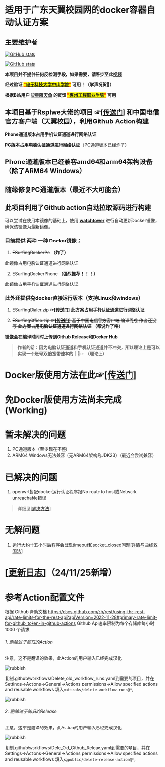 # 适用于广东天翼校园网的docker容器自动认证方案

## 主要维护者

[![GitHub stats](https://github-readme-stats.vercel.app/api?username=liu2-3zhi&count_private=true&show_icons=true)](https://github.com/liu2-3zhi)

[![GitHub stats](https://github-readme-stats.vercel.app/api?username=BadGhost520&count_private=true&show_icons=true)](https://github.com/BadGhost520)

**本项目并不提供任何反检测手段，如果需要，请移步至此[视频](https://b23.tv/XFgF5hd)**

**经过验证 <mark><font color="red"><ins>"[电子科技大学中山学院](https://www.zsc.edu.cn/)"</ins></font></mark> 可用！（掌声祝贺👏）**

**根据B站用户 [柒星隐天鱼](https://b23.tv/4cEgANf "柒星隐天鱼") 的反馈 <mark><font color="red"><ins>"[惠州工程职业学院](https://zs.hzevc.edu.cn/)"</ins></font></mark> 可用**

## 本项目基于Rsplwe大佬的项目 ☞[[传送门](https://github.com/Rsplwe/ESurfingDialer)] 和中国电信官方客户端（天翼校园），利用Github Action构建

**Phone通道版本占用手机认证通道进行网络认证**

**~~PC版本占用电脑认证通道进行网络认证~~**（PC通道版本已经炸了）

## Phone通道版本已经兼容amd64和arm64架构设备（除了ARM64 Windows）
## 随缘修复PC通道版本（最近不大可能会）

## 此项目利用了Github action自动拉取源码进行构建

可以尝试在使用本镜像的基础上，使用 **[watchtower](https://github.com/containrrr/watchtower "watchover")** 进行自动更新Docker镜像，确保该镜像为最新镜像。 
### 目前提供 ~~两种~~ 一种 Docker镜像；

1. ~~ESurfingDockerPc~~ **（炸了）**

此镜像占用电脑认证通道进行网络认证

2. ESurfingDockerPhone **（强烈推荐！！！）**

此镜像占用手机认证通道进行网络认证

### 此外还提供免docker直接运行版本（支持Linux和windows）

1. ESurfingDialer.zip **☞[[传送门](https://github.com/liu23zhi/ESurfingDialerDocker/releases/latest)]**
**此方案占用手机认证通道进行网络认证**

2. ~~ESurfingOffice.zip **☞[[传送门](https://github.com/liu23zhi/ESurfingDialerDocker/releases/latest)]**
基于中国电信官方客户端 编译而成   作者还没写
**此方案占用电脑认证通道进行网络认证**~~ **（都说炸了咯）**

**镜像会在编译时同时上传到Github Release和Docker Hub**

> **作者的话：因为电脑认证通道和手机认证通道并不冲突，所以理论上是可以实现一个账号双倍宽带速率的** | 🤣☞ **（理论上）**

# Docker版使用方法在此☞[[传送门]](/使用方法.md)

# 免Docker版使用方法尚未完成(Working)

# 暂未解决的问题

1. PC通道版本（至少现在不整）
2. ARM64 Windows无法兼容（无ARM64架构的JDK23）（最近会尝试兼容）

# 已解决的问题

1. openwrt搭配docker运行认证程序报No route to host或Network unreachable错误
>详细见[[解决方法](/No_route_to_host报错解决方法.md)]

# 无解问题

1. 运行大约十五小时后程序会出现timeout和socket_closed问题[[详情与曲线救国法](https://github.com/Rsplwe/ESurfingDialer/issues/40)]

# [[更新日志](/更新日志.md)]（24/11/25新增）

# 参考Action配置文件

根据 Github 帮助文档 https://docs.github.com/zh/rest/using-the-rest-api/rate-limits-for-the-rest-api?apiVersion=2022-11-28#primary-rate-limit-for-github_token-in-github-actions
Github Api速率限制为每个存储库每小时 1000 个请求

###### 1. 删除过于陈旧的Action

注意，这不是翻译的效果，此Action的用户输入已经完成汉化

![rubbish](images/temp-2.png "rubbish")

复制.github\workflows\Delete_old_workflow_runs.yaml到需要的项目，并在
Settings->Actions->General->Actions permissions->Allow specified actions and reusable workflows
填入`mattraks/delete-workflow-runs@*,`

![rubbish](images/temp.png "rubbish")

###### 2. 删除过于陈旧的Release

注意，这不是翻译的效果，此Action的用户输入已经完成汉化

![rubbish](images/temp-3.png "rubbish")

复制.github\workflows\Dele_Old_Github_Releae.yaml到需要的项目，并在
Settings->Actions->General->Actions permissions->Allow specified actions and reusable workflows
填入`sgpublic/delete-release-action@*,`

